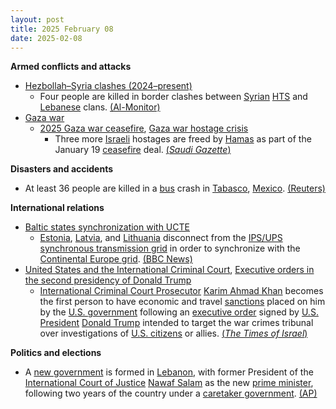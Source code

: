 ```yaml
---
layout: post
title: 2025 February 08
date: 2025-02-08
---
```



**Armed conflicts and attacks**

* [Hezbollah–Syria clashes (2024–present)](https://en.wikipedia.org/wiki/Hezbollah%E2%80%93Syria_clashes_%282024%E2%80%93present%29 "Hezbollah–Syria clashes (2024–present)")
  + Four people are killed in border clashes between [Syrian](https://en.wikipedia.org/wiki/Syria "Syria") [HTS](https://en.wikipedia.org/wiki/Hay%27at_Tahrir_al-Sham "Hay'at Tahrir al-Sham") and [Lebanese](https://en.wikipedia.org/wiki/Lebanon "Lebanon") clans. [(Al-Monitor)](https://www.al-monitor.com/originals/2025/02/four-killed-syria-lebanon-border-clashes-between-hts-and-clans-what-know)
* [Gaza war](https://en.wikipedia.org/wiki/Gaza_war "Gaza war")
  + [2025 Gaza war ceasefire](https://en.wikipedia.org/wiki/2025_Gaza_war_ceasefire "2025 Gaza war ceasefire"), [Gaza war hostage crisis](https://en.wikipedia.org/wiki/Gaza_war_hostage_crisis "Gaza war hostage crisis")
    - Three more [Israeli](https://en.wikipedia.org/wiki/Israelis "Israelis") hostages are freed by [Hamas](https://en.wikipedia.org/wiki/Hamas "Hamas") as part of the January 19 [ceasefire](https://en.wikipedia.org/wiki/Ceasefire "Ceasefire") deal. [(*Saudi Gazette*)](https://saudigazette.com.sa/article/649226)

**Disasters and accidents**

* At least 36 people are killed in a [bus](https://en.wikipedia.org/wiki/Bus "Bus") crash in [Tabasco](https://en.wikipedia.org/wiki/Tabasco "Tabasco"), [Mexico](https://en.wikipedia.org/wiki/Mexico "Mexico"). [(Reuters)](https://www.reuters.com/world/americas/more-than-three-dozen-killed-bus-accident-southern-mexico-local-media-says-2025-02-08/)

**International relations**

* [Baltic states synchronization with UCTE](https://en.wikipedia.org/wiki/Baltic_states_synchronization_with_UCTE "Baltic states synchronization with UCTE")
  + [Estonia](https://en.wikipedia.org/wiki/Estonia "Estonia"), [Latvia](https://en.wikipedia.org/wiki/Latvia "Latvia"), and [Lithuania](https://en.wikipedia.org/wiki/Lithuania "Lithuania") disconnect from the [IPS/UPS](https://en.wikipedia.org/wiki/IPS/UPS "IPS/UPS") [synchronous transmission grid](https://en.wikipedia.org/wiki/Wide_area_synchronous_grid "Wide area synchronous grid") in order to synchronize with the [Continental Europe grid](https://en.wikipedia.org/wiki/Synchronous_grid_of_Continental_Europe "Synchronous grid of Continental Europe"). [(BBC News)](https://www.bbc.com/news/articles/c627d55v07go)
* [United States and the International Criminal Court](https://en.wikipedia.org/wiki/United_States_and_the_International_Criminal_Court "United States and the International Criminal Court"), [Executive orders in the second presidency of Donald Trump](https://en.wikipedia.org/wiki/List_of_executive_orders_in_the_second_presidency_of_Donald_Trump "List of executive orders in the second presidency of Donald Trump")
  + [International Criminal Court Prosecutor](https://en.wikipedia.org/wiki/Prosecutor_of_the_International_Criminal_Court "Prosecutor of the International Criminal Court") [Karim Ahmad Khan](https://en.wikipedia.org/wiki/Karim_Ahmad_Khan "Karim Ahmad Khan") becomes the first person to have economic and travel [sanctions](https://en.wikipedia.org/wiki/United_States_government_sanctions "United States government sanctions") placed on him by the [U.S. government](https://en.wikipedia.org/wiki/U.S._government "U.S. government") following an [executive order](https://en.wikipedia.org/wiki/Executive_order "Executive order") signed by [U.S. President](https://en.wikipedia.org/wiki/U.S._President "U.S. President") [Donald Trump](https://en.wikipedia.org/wiki/Donald_Trump "Donald Trump") intended to target the war crimes tribunal over investigations of [U.S. citizens](https://en.wikipedia.org/wiki/U.S._citizens "U.S. citizens") or allies. [(*The Times of Israel*)](https://www.timesofisrael.com/icc-prosecutor-is-first-court-official-to-be-targeted-after-trump-restores-sanctions/)

**Politics and elections**

* A [new government](https://en.wikipedia.org/wiki/Cabinet_of_Nawaf_Salam "Cabinet of Nawaf Salam") is formed in [Lebanon](https://en.wikipedia.org/wiki/Lebanon "Lebanon"), with former President of the [International Court of Justice](https://en.wikipedia.org/wiki/International_Court_of_Justice "International Court of Justice") [Nawaf Salam](https://en.wikipedia.org/wiki/Nawaf_Salam "Nawaf Salam") as the new [prime minister](https://en.wikipedia.org/wiki/Prime_Minister_of_Lebanon "Prime Minister of Lebanon"), following two years of the country under a [caretaker government](https://en.wikipedia.org/wiki/Third_Cabinet_of_Najib_Mikati "Third Cabinet of Najib Mikati"). [(AP)](https://apnews.com/article/lebanon-new-government-350f502bcaa2587c1b08f0653d8021a1)
